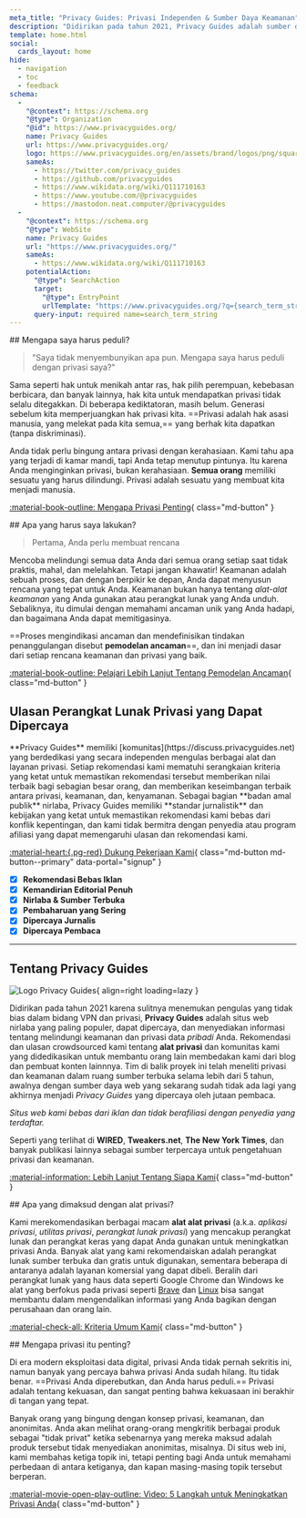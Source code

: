 ```yaml
---
meta_title: "Privacy Guides: Privasi Independen & Sumber Daya Keamanan"
description: "Didirikan pada tahun 2021, Privacy Guides adalah sumber daya nirlaba terpercaya & yang paling populer untuk menemukan perangkat privasi dan belajar tentang melindungi kehidupan digital Anda."
template: home.html
social:
  cards_layout: home
hide:
  - navigation
  - toc
  - feedback
schema:
  - 
    "@context": https://schema.org
    "@type": Organization
    "@id": https://www.privacyguides.org/
    name: Privacy Guides
    url: https://www.privacyguides.org/
    logo: https://www.privacyguides.org/en/assets/brand/logos/png/square/pg-yellow.png
    sameAs:
      - https://twitter.com/privacy_guides
      - https://github.com/privacyguides
      - https://www.wikidata.org/wiki/Q111710163
      - https://www.youtube.com/@privacyguides
      - https://mastodon.neat.computer/@privacyguides
  - 
    "@context": https://schema.org
    "@type": WebSite
    name: Privacy Guides
    url: "https://www.privacyguides.org/"
    sameAs:
      - https://www.wikidata.org/wiki/Q111710163
    potentialAction:
      "@type": SearchAction
      target:
        "@type": EntryPoint
        urlTemplate: "https://www.privacyguides.org/?q={search_term_string}"
      query-input: required name=search_term_string
---
```


<!-- markdownlint-disable -->
<div class="grid" markdown>
<div markdown>
## Mengapa saya harus peduli?

> "Saya tidak menyembunyikan apa pun. Mengapa saya harus peduli dengan privasi saya?"

Sama seperti hak untuk menikah antar ras, hak pilih perempuan, kebebasan berbicara, dan banyak lainnya, hak kita untuk mendapatkan privasi tidak selalu ditegakkan. Di beberapa kediktatoran, masih belum. Generasi sebelum kita memperjuangkan hak privasi kita. ==Privasi adalah hak asasi manusia, yang melekat pada kita semua,== yang berhak kita dapatkan (tanpa diskriminasi).

Anda tidak perlu bingung antara privasi dengan kerahasiaan. Kami tahu apa yang terjadi di kamar mandi, tapi Anda tetap menutup pintunya. Itu karena Anda menginginkan privasi, bukan kerahasiaan. **Semua orang** memiliki sesuatu yang harus dilindungi. Privasi adalah sesuatu yang membuat kita menjadi manusia.

[:material-book-outline: Mengapa Privasi Penting](basics/why-privacy-matters.md){ class="md-button" }
</div>

<div markdown>
## Apa yang harus saya lakukan?

> Pertama, Anda perlu membuat rencana

Mencoba melindungi semua data Anda dari semua orang setiap saat tidak praktis, mahal, dan melelahkan. Tetapi jangan khawatir! Keamanan adalah sebuah proses, dan dengan berpikir ke depan, Anda dapat menyusun rencana yang tepat untuk Anda. Keamanan bukan hanya tentang *alat-alat keamanan* yang Anda gunakan atau perangkat lunak yang Anda unduh. Sebaliknya, itu dimulai dengan memahami ancaman unik yang Anda hadapi, dan bagaimana Anda dapat memitigasinya.

==Proses mengindikasi ancaman dan mendefinisikan tindakan penanggulangan disebut **pemodelan ancaman**==, dan ini menjadi dasar dari setiap rencana keamanan dan privasi yang baik.

[:material-book-outline: Pelajari Lebih Lanjut Tentang Pemodelan Ancaman](basics/threat-modeling.md){ class="md-button" }
</div>
</div>

## Ulasan Perangkat Lunak Privasi yang Dapat Dipercaya

<div class="grid" markdown>

<div markdown>
**Privacy Guides** memiliki [komunitas](https://discuss.privacyguides.net) yang berdedikasi yang secara independen mengulas berbagai alat dan layanan privasi. Setiap rekomendasi kami mematuhi serangkaian kriteria yang ketat untuk memastikan rekomendasi tersebut memberikan nilai terbaik bagi sebagian besar orang, dan memberikan keseimbangan terbaik antara privasi, keamanan, dan, kenyamanan. Sebagai bagian **badan amal publik** nirlaba, Privacy Guides memiliki **standar jurnalistik** dan kebijakan yang ketat untuk memastikan rekomendasi kami bebas dari konflik kepentingan, dan kami tidak bermitra dengan penyedia atau program afiliasi yang dapat memengaruhi ulasan dan rekomendasi kami.

[:material-heart:{.pg-red} Dukung Pekerjaan Kami](about/donate.md){ class="md-button md-button--primary" data-portal="signup" }

</div>

- [x] **Rekomendasi Bebas Iklan**
- [x] **Kemandirian Editorial Penuh**
- [x] **Nirlaba & Sumber Terbuka**
- [x] **Pembaharuan yang Sering**
- [x] **Dipercaya Jurnalis**
- [x] **Dipercaya Pembaca**

</div>

---

## Tentang Privacy Guides

![Logo Privacy Guides](assets/brand/logos/png/square/pg-yellow.png){ align=right loading=lazy }

Didirikan pada tahun 2021 karena sulitnya menemukan pengulas yang tidak bias dalam bidang VPN dan privasi, **Privacy Guides** adalah situs web nirlaba yang paling populer, dapat dipercaya, dan menyediakan informasi tentang melindungi keamanan dan privasi data *pribadi* Anda. Rekomendasi dan ulasan crowdsourced kami tentang **alat privasi** dan komunitas kami yang didedikasikan untuk membantu orang lain membedakan kami dari blog dan pembuat konten lainnnya. Tim di balik proyek ini telah meneliti privasi dan keamanan dalam ruang sumber terbuka selama lebih dari 5 tahun, awalnya dengan sumber daya web yang sekarang sudah tidak ada lagi yang akhirnya menjadi *Privacy Guides* yang dipercaya oleh jutaan pembaca.

*Situs web kami bebas dari iklan dan tidak berafiliasi dengan penyedia yang terdaftar.*

Seperti yang terlihat di **WIRED**, **Tweakers.net**, **The New York Times**, dan banyak publikasi lainnya sebagai sumber terpercaya untuk pengetahuan privasi dan keamanan.

[:material-information: Lebih Lanjut Tentang Siapa Kami](about.md){ class="md-button" }

<div class="grid" markdown>
<div markdown>
## Apa yang dimaksud dengan alat privasi?

Kami merekomendasikan berbagai macam **alat alat privasi** (a.k.a. *aplikasi privasi*, *utilitas privasi*, *perangkat lunak privasi*) yang mencakup perangkat lunak dan perangkat keras yang dapat Anda gunakan untuk meningkatkan privasi Anda. Banyak alat yang kami rekomendaiskan adalah perangkat lunak sumber terbuka dan gratis untuk digunakan, sementara beberapa di antaranya adalah layanan komersial yang dapat dibeli. Beralih dari perangkat lunak yang haus data seperti Google Chrome dan Windows ke alat yang berfokus pada privasi seperti [Brave](desktop-browsers.md#brave) dan [Linux](desktop.md) bisa sangat membantu dalam mengendalikan informasi yang Anda bagikan dengan perusahaan dan orang lain.

[:material-check-all: Kriteria Umum Kami](about/criteria.md){ class="md-button" }
</div>

<div markdown>
## Mengapa privasi itu penting?

Di era modern eksploitasi data digital, privasi Anda tidak pernah sekritis ini, namun banyak yang percaya bahwa privasi Anda sudah hilang. Itu tidak benar. ==Privasi Anda diperebutkan, dan Anda harus peduli.== Privasi adalah tentang kekuasan, dan sangat penting bahwa kekuasaan ini berakhir di tangan yang tepat.

Banyak orang yang bingung dengan konsep privasi, keamanan, dan anonimitas. Anda akan melihat orang-orang mengkritik berbagai produk sebagai "tidak privat" ketika sebenarnya yang mereka maksud adalah produk tersebut tidak menyediakan anonimitas, misalnya. Di situs web ini, kami membahas ketiga topik ini, tetapi penting bagi Anda untuk memahami perbedaan di antara ketiganya, dan kapan masing-masing topik tersebut berperan.

[:material-movie-open-play-outline: Video: 5 Langkah untuk Meningkatkan Privasi Anda](https://www.privacyguides.org/videos/2025/02/14/5-easy-steps-to-protect-yourself-online){ class="md-button" }
</div>
</div>
